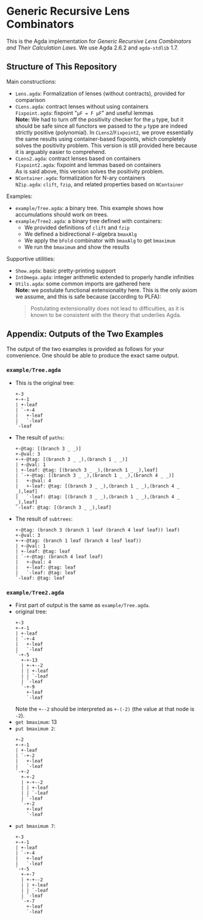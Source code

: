 # Generic Recursive Lens Combinators

This is the Agda implementation for _Generic Recursive Lens Combinators and Their Calculation Laws_. We use Agda 2.6.2 and `agda-stdlib` 1.7.

## Structure of This Repository

Main constructions:

- `Lens.agda`: Formalization of lenses (without contracts), provided for comparison
- `CLens.agda`: contract lenses without using containers<br>
  `Fixpoint.agda`: fixpoint "`μF = F μF`" and useful lemmas<br>
  **Note:** We had to turn off the positivity checker for the `μ` type, but it should be safe since all functors we passed to the `μ` type are indeed strictly positive (polynomial). In `CLens2`/`Fixpoint2`, we prove essentially the same results using container-based fixpoints, which completely solves the positivity problem. This version is still provided here because it is arguably easier to comprehend.
- `CLens2.agda`: contract lenses based on containers<br>
  `Fixpoint2.agda`: fixpoint and lemmas based on containers<br>
  As is said above, this version solves the positivity problem.
- `NContainer.agda`: formalization for N-ary containers<br>
  `NZip.agda`: `clift`, `fzip`, and related properties based on `NContainer`

Examples:
- `example/Tree.agda`: a binary tree. This example shows how accumulations should work on trees.
- `example/Tree2.agda`: a binary tree defined with containers:
  - We provided definitions of `clift` and `fzip`
  - We defined a bidirectional `F`-algebra `bmaxAlg`
  - We apply the `bFold` combinator with `bmaxAlg` to get `bmaximum`
  - We run the `bmaximum` and show the results

Supportive utilities:

- `Show.agda`: basic pretty-printing support
- `IntOmega.agda`: integer arithmetic extended to properly handle infinities
- `Utils.agda`: some common imports are gathered here<br>
  **Note:** we postulate functional extensionality here. This is the only axiom we assume, and this is safe because (according to PLFA):<br>
  > Postulating extensionality does not lead to difficulties, as it is known to be consistent with the theory that underlies Agda.

## Appendix: Outputs of the Two Examples

The output of the two examples is provided as follows for your convenience. One should be able to produce the exact same output.

### `example/Tree.agda`
- This is the original tree:
  ```
  +-3
  +-+-1
  | +-leaf
  | `-+-4
  |   +-leaf
  |   `-leaf
  `-leaf
  ```
- The result of `paths`:
  ```
  +-@tag: [(branch 3 _ _)]
  +-@val: 3
  +-+-@tag: [(branch 3 _ _),(branch 1 _ _)]
  | +-@val: 1
  | +-leaf: @tag: [(branch 3 _ _),(branch 1 _ _),leaf]
  | `-+-@tag: [(branch 3 _ _),(branch 1 _ _),(branch 4 _ _)]
  |   +-@val: 4
  |   +-leaf: @tag: [(branch 3 _ _),(branch 1 _ _),(branch 4 _ _),leaf]
  |   `-leaf: @tag: [(branch 3 _ _),(branch 1 _ _),(branch 4 _ _),leaf]
  `-leaf: @tag: [(branch 3 _ _),leaf]
  ```
- The result of `subtrees`:
  ```
  +-@tag: (branch 3 (branch 1 leaf (branch 4 leaf leaf)) leaf)
  +-@val: 3
  +-+-@tag: (branch 1 leaf (branch 4 leaf leaf))
  | +-@val: 1
  | +-leaf: @tag: leaf
  | `-+-@tag: (branch 4 leaf leaf)
  |   +-@val: 4
  |   +-leaf: @tag: leaf
  |   `-leaf: @tag: leaf
  `-leaf: @tag: leaf
  ```

### `example/Tree2.agda`

- First part of output is the same as `example/Tree.agda`.
- original tree:
  ```
  +-3
  +-+-1
  | +-leaf
  | `-+-4
  |   +-leaf
  |   `-leaf
  `-+-5
    +-+-13
    | +-+--2
    | | +-leaf
    | | `-leaf
    | `-leaf
    `-+-9
      +-leaf
      `-leaf
  ```
  Note the `+--2` should be interpreted as `+-(-2)` (the value at that node is `-2`).
- `get bmaximum`: 13
- `put bmaximum 2`:
  ```
  +-2
  +-+-1
  | +-leaf
  | `-+-2
  |   +-leaf
  |   `-leaf
  `-+-2
    +-+-2
    | +-+--2
    | | +-leaf
    | | `-leaf
    | `-leaf
    `-+-2
      +-leaf
      `-leaf
  ```
- `put bmaximum 7`:
  ```
  +-3
  +-+-1
  | +-leaf
  | `-+-4
  |   +-leaf
  |   `-leaf
  `-+-5
    +-+-7
    | +-+--2
    | | +-leaf
    | | `-leaf
    | `-leaf
    `-+-7
      +-leaf
      `-leaf
  ```